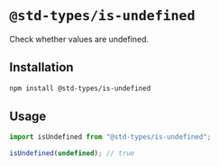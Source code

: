 # `@std-types/is-undefined`

Check whether values are undefined.

## Installation

```sh
npm install @std-types/is-undefined
```

## Usage

```ts
import isUndefined from "@std-types/is-undefined";

isUndefined(undefined); // true
```
